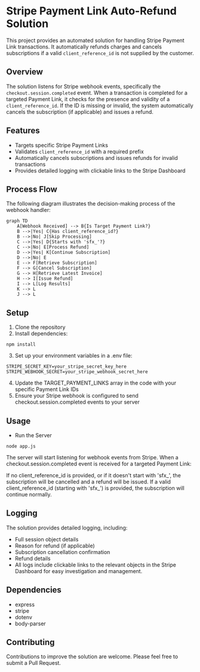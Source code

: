 # Stripe Payment Link Auto-Refund Solution

This project provides an automated solution for handling Stripe Payment Link transactions. It automatically refunds charges and cancels subscriptions if a valid `client_reference_id` is not supplied by the customer.

## Overview

The solution listens for Stripe webhook events, specifically the `checkout.session.completed` event. When a transaction is completed for a targeted Payment Link, it checks for the presence and validity of a `client_reference_id`. If the ID is missing or invalid, the system automatically cancels the subscription (if applicable) and issues a refund.

## Features

- Targets specific Stripe Payment Links
- Validates `client_reference_id` with a required prefix
- Automatically cancels subscriptions and issues refunds for invalid transactions
- Provides detailed logging with clickable links to the Stripe Dashboard

## Process Flow

The following diagram illustrates the decision-making process of the webhook handler:

```mermaid
graph TD
    A[Webhook Received] --> B{Is Target Payment Link?}
    B -->|Yes| C{Has client_reference_id?}
    B -->|No| J[Skip Processing]
    C -->|Yes| D{Starts with 'sfx_'?}
    C -->|No| E[Process Refund]
    D -->|Yes| K[Continue Subscription]
    D -->|No| E
    E --> F[Retrieve Subscription]
    F --> G[Cancel Subscription]
    G --> H[Retrieve Latest Invoice]
    H --> I[Issue Refund]
    I --> L[Log Results]
    K --> L
    J --> L
```
## Setup

1. Clone the repository
1. Install dependencies:
```
npm install
```
3. Set up your environment variables in a .env file:
```
STRIPE_SECRET_KEY=your_stripe_secret_key_here
STRIPE_WEBHOOK_SECRET=your_stripe_webhook_secret_here
```
4. Update the TARGET_PAYMENT_LINKS array in the code with your specific Payment Link IDs
5. Ensure your Stripe webhook is configured to send checkout.session.completed events to your server

## Usage
- Run the Server
```
node app.js
```
The server will start listening for webhook events from Stripe. When a checkout.session.completed event is received for a targeted Payment Link:

If no client_reference_id is provided, or if it doesn't start with 'sfx_', the subscription will be cancelled and a refund will be issued.
If a valid client_reference_id (starting with 'sfx_') is provided, the subscription will continue normally.

## Logging

The solution provides detailed logging, including:

- Full session object details
- Reason for refund (if applicable)
- Subscription cancellation confirmation
- Refund details
- All logs include clickable links to the relevant objects in the Stripe Dashboard for easy investigation and management.

## Dependencies
- express
- stripe
- dotenv
- body-parser

## Contributing
Contributions to improve the solution are welcome. Please feel free to submit a Pull Request.
